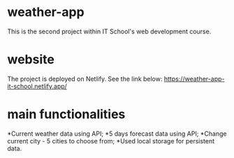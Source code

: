 # weather-app
This is the second project within IT School's web development course.

# website
The project is deployed on Netlify. See the link below:
https://weather-app-it-school.netlify.app/

# main functionalities
*Current weather data using API; 
*5 days forecast data using API; 
*Change current city - 5 cities to choose from; 
*Used local storage for persistent data.
